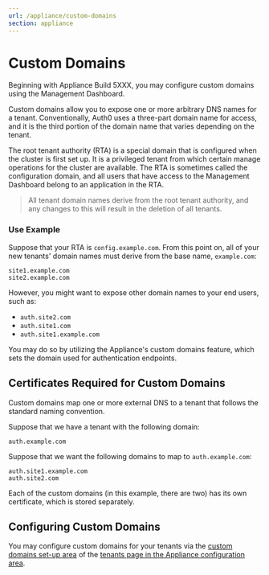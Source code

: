 ```yaml
---
url: /appliance/custom-domains
section: appliance
---
```


# Custom Domains

Beginning with Appliance Build 5XXX, you may configure custom domains using the Management Dashboard.

Custom domains allow you to expose one or more arbitrary DNS names for a tenant. Conventionally, Auth0 uses a three-part domain name for access, and it is the third portion of the domain name that varies depending on the tenant.

The root tenant authority (RTA) is a special domain that is configured when the cluster is first set up. It is a privileged tenant from which certain manage operations for the cluster are available. The RTA is sometimes called the configuration domain, and all users that have access to the Management Dashboard belong to an application in the RTA.

> All tenant domain names derive from the root tenant authority, and any changes to this will result in the deletion of all tenants.

### Use Example

Suppose that your RTA is `config.example.com`. From this point on, all of your new tenants' domain names must derive from the base name, `example.com`:

```text
site1.example.com
site2.example.com
```

However, you might want to expose other domain names to your end users, such as:

* `auth.site2.com`
* `auth.site1.com`
* `auth.site1.example.com`

You may do so by utilizing the Appliance's custom domains feature, which sets the domain used for authentication endpoints.

## Certificates Required for Custom Domains

Custom domains map one or more external DNS to a tenant that follows the standard naming convention.

Suppose that we have a tenant with the following domain:

`auth.example.com`

Suppose that we want the following domains to map to `auth.example.com`:

```text
auth.site1.example.com
auth.site2.com
```

Each of the custom domains (in this example, there are two) has its own certificate, which is stored separately.

## Configuring Custom Domains

You may configure custom domains for your tenants via the [custom domains set-up area](/appliance/dashboard/tenants#custom-domains) of the [tenants page in the Appliance configuration area](/appliance/dashboard/tenants).
